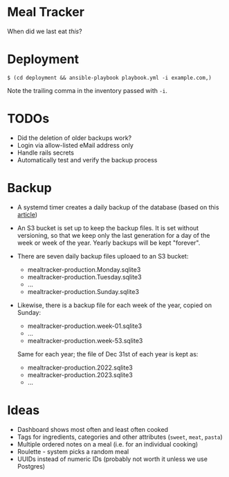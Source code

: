 # Meal Tracker

When did we last eat _this_?

# Deployment

```command
$ (cd deployment && ansible-playbook playbook.yml -i example.com,)
```

Note the trailing comma in the inventory passed with `-i`.

# TODOs

* Did the deletion of older backups work?
* Login via allow-listed eMail address only
* Handle rails secrets
* Automatically test and verify the backup process

# Backup

* A systemd timer creates a daily backup of the database (based on this [article](https://litestream.io/alternatives/cron/))
* An S3 bucket is set up to keep the backup files. It is set without versioning, so that we keep only the last generation for a day of the week or week of the year. Yearly backups will be kept "forever".
* There are seven daily backup files uploaed to an S3 bucket:
  - mealtracker-production.Monday.sqlite3
  - mealtracker-production.Tuesday.sqlite3
  - ...
  - mealtracker-production.Sunday.sqlite3
* Likewise, there is a backup file for each week of the year, copied on Sunday:
  - mealtracker-production.week-01.sqlite3
  - ...
  - mealtracker-production.week-53.sqlite3

  Same for each year; the file of Dec 31st of each year is kept as:
  - mealtracker-production.2022.sqlite3
  - mealtracker-production.2023.sqlite3
  - ...

# Ideas

* Dashboard shows most often and least often cooked
* Tags for ingredients, categories and other attributes (`sweet`, `meat`, `pasta`)
* Multiple ordered notes on a meal (i.e. for an individual cooking)
* Roulette - system picks a random meal
* UUIDs instead of numeric IDs (probably not worth it unless we use Postgres)
